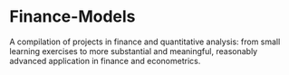 # Finance-Models
A compilation of projects in finance and quantitative analysis: from small learning exercises to more substantial and meaningful, reasonably advanced application in finance and econometrics.
